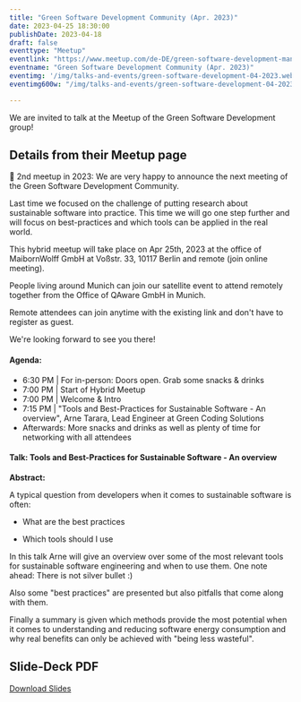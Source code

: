 ```yaml
---
title: "Green Software Development Community (Apr. 2023)"
date: 2023-04-25 18:30:00
publishDate: 2023-04-18
draft: false
eventtype: "Meetup"
eventlink: "https://www.meetup.com/de-DE/green-software-development-manifesto/events/292555622/"
eventname: "Green Software Development Community (Apr. 2023)"
eventimg: '/img/talks-and-events/green-software-development-04-2023.webp'
eventimg600w: "/img/talks-and-events/green-software-development-04-2023-600w.webp"

---
```


We are invited to talk at the Meetup of the Green Software Development group!

## Details from their Meetup page

📣 2nd meetup in 2023: We are very happy to announce the next meeting of the Green Software Development Community.

Last time we focused on the challenge of putting research about sustainable software into practice. This time we will go one step further and will focus on best-practices and which tools can be applied in the real world.

This hybrid meetup will take place on Apr 25th, 2023 at the office of MaibornWolff GmbH at Voßstr. 33, 10117 Berlin and remote (join online meeting).

People living around Munich can join our satellite event to attend remotely together from the Office of QAware GmbH in Munich.

Remote attendees can join anytime with the existing link and don't have to register as guest.

We're looking forward to see you there!

#### Agenda:

- 6:30 PM | For in-person: Doors open. Grab some snacks & drinks
- 7:00 PM | Start of Hybrid Meetup
- 7:00 PM | Welcome & Intro
- 7:15 PM | "Tools and Best-Practices for Sustainable Software - An overview", Arne Tarara, Lead Engineer at Green Coding Solutions
- Afterwards: More snacks and drinks as well as plenty of time for networking with all attendees

#### Talk: Tools and Best-Practices for Sustainable Software - An overview

**Abstract:**

A typical question from developers when it comes to sustainable software is often:

- What are the best practices

- Which tools should I use

In this talk Arne will give an overview over some of the most relevant tools for sustainable software engineering and when to use them. One note ahead: There is not silver bullet :)

Also some "best practices" are presented but also pitfalls that come along with them.

Finally a summary is given which methods provide the most potential when it comes to understanding and reducing software energy consumption and why real benefits can only be achieved with "being less wasteful".



## Slide-Deck PDF


[Download Slides](/slides/2023_04_Green_Software_Manifesto.pdf)

